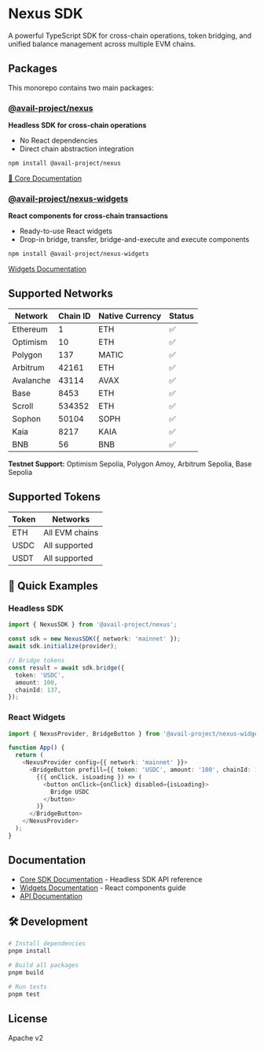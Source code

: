 # Nexus SDK

A powerful TypeScript SDK for cross-chain operations, token bridging, and unified balance management across multiple EVM chains.

## Packages

This monorepo contains two main packages:

### [@avail-project/nexus](./packages/core/)

**Headless SDK for cross-chain operations**

- No React dependencies
- Direct chain abstraction integration

```bash
npm install @avail-project/nexus
```

[📖 Core Documentation](./packages/core/README.md)

### [@avail-project/nexus-widgets](./packages/widgets/)

**React components for cross-chain transactions**

- Ready-to-use React widgets
- Drop-in bridge, transfer, bridge-and-execute and execute components

```bash
npm install @avail-project/nexus-widgets
```

[Widgets Documentation](./packages/widgets/README.md)

## Supported Networks

| Network   | Chain ID | Native Currency | Status |
| --------- | -------- | --------------- | ------ |
| Ethereum  | 1        | ETH             | ✅     |
| Optimism  | 10       | ETH             | ✅     |
| Polygon   | 137      | MATIC           | ✅     |
| Arbitrum  | 42161    | ETH             | ✅     |
| Avalanche | 43114    | AVAX            | ✅     |
| Base      | 8453     | ETH             | ✅     |
| Scroll    | 534352   | ETH             | ✅     |
| Sophon    | 50104    | SOPH            | ✅     |
| Kaia      | 8217     | KAIA            | ✅     |
| BNB       | 56       | BNB             | ✅     |

**Testnet Support:** Optimism Sepolia, Polygon Amoy, Arbitrum Sepolia, Base Sepolia

## Supported Tokens

| Token | Networks       |
| ----- | -------------- |
| ETH   | All EVM chains |
| USDC  | All supported  |
| USDT  | All supported  |

## 🚀 Quick Examples

### Headless SDK

```typescript
import { NexusSDK } from '@avail-project/nexus';

const sdk = new NexusSDK({ network: 'mainnet' });
await sdk.initialize(provider);

// Bridge tokens
const result = await sdk.bridge({
  token: 'USDC',
  amount: 100,
  chainId: 137,
});
```

### React Widgets

```typescript
import { NexusProvider, BridgeButton } from '@avail-project/nexus-widgets';

function App() {
  return (
    <NexusProvider config={{ network: 'mainnet' }}>
      <BridgeButton prefill={{ token: 'USDC', amount: '100', chainId: 137 }}>
        {({ onClick, isLoading }) => (
          <button onClick={onClick} disabled={isLoading}>
            Bridge USDC
          </button>
        )}
      </BridgeButton>
    </NexusProvider>
  );
}
```

## Documentation

- [Core SDK Documentation](./packages/core/README.md) - Headless SDK API reference
- [Widgets Documentation](./packages/widgets/README.md) - React components guide
- [API Documentation](https://docs.availproject.org/api-reference/avail-nexus-sdk)

## 🛠️ Development

```bash
# Install dependencies
pnpm install

# Build all packages
pnpm build

# Run tests
pnpm test
```

## License

Apache v2
